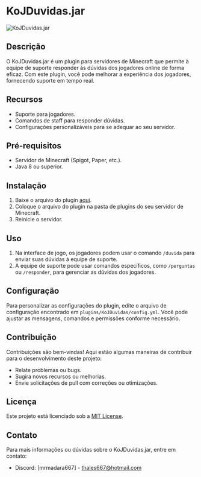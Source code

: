 # KoJDuvidas.jar

![KoJDuvidas.jar](./kojduvidas.gif)

## Descrição

O KoJDuvidas.jar é um plugin para servidores de Minecraft que permite à equipe de suporte responder às dúvidas dos jogadores online de forma eficaz. Com este plugin, você pode melhorar a experiência dos jogadores, fornecendo suporte em tempo real.

## Recursos

- Suporte para jogadores.
- Comandos de staff para responder dúvidas.
- Configurações personalizáveis para se adequar ao seu servidor.

## Pré-requisitos

- Servidor de Minecraft (Spigot, Paper, etc.).
- Java 8 ou superior.

## Instalação

1. Baixe o arquivo do plugin [aqui](...).
2. Coloque o arquivo do plugin na pasta de plugins do seu servidor de Minecraft.
3. Reinicie o servidor.

## Uso

1. Na interface de jogo, os jogadores podem usar o comando `/duvida` para enviar suas dúvidas à equipe de suporte.
2. A equipe de suporte pode usar comandos específicos, como `/perguntas` ou `/responder`, para gerenciar as dúvidas dos jogadores.

## Configuração

Para personalizar as configurações do plugin, edite o arquivo de configuração encontrado em `plugins/KoJDuvidas/config.yml`. Você pode ajustar as mensagens, comandos e permissões conforme necessário.

## Contribuição

Contribuições são bem-vindas! Aqui estão algumas maneiras de contribuir para o desenvolvimento deste projeto:

- Relate problemas ou bugs.
- Sugira novos recursos ou melhorias.
- Envie solicitações de pull com correções ou otimizações.

## Licença

Este projeto está licenciado sob a [MIT License](LICENSE).

## Contato

Para mais informações ou dúvidas sobre o KoJDuvidas.jar, entre em contato:

- Discord: [mrmadara667] - thales667@hotmail.com
